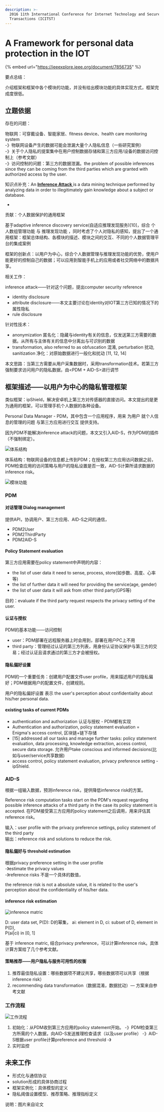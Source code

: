 ```yaml
---
description: >-
  2016 11th International Conference for Internet Technology and Secured
  Transactions (ICITST)
---
```


# A Framework for personal data protection in the IOT

{% embed url="https://ieeexplore.ieee.org/document/7856735" %}

要点总结：

介绍框架和框架中各个模块的功能，并没有给出模块功能的具体实现方式，框架完成度很低。

## 立题依据

存在的问题：

物联网：可穿戴设备、智能家居、fitness device、health care monitoring system  
 -》物联网设备产生的数据可能会泄漏大量个人隐私信息（一些研究案例）  
 -》关于个人隐私的提案集中在用户控制数据存储和第三方应用/设备的数据访问控制上（参考文献）  
 -》访问控制的问题：第三方的数据泄漏。the problem of possible inferences since they can be coming from the third parties which are granted with authorized access by the user.

知识点补充：An [**Inference Attack** ](https://en.wikipedia.org/wiki/Inference_attack)is a data mining technique performed by analyzing data in order to illegitimately gain knowledge about a subject or database.

* 
贡献：个人数据保护的通用框架

基于adaptive inference discovery service\(自适应推理发现服务\)\[10\]，综合 个人数组管理功能 与 推理发现功能 ，同时考虑了个人对隐私的感知，提出了一个通用框架：框架总体结构、各模块的描述、模块之间的交互、不同的个人数据管理平台的集成案例

框架的创新点：以用户为中心，综合个人数据管理与推理发现功能的优势，使用户能更好的控制自己的数据；可以应用到智能手机上的应用或者社交网络中的数据共享。

相关工作：

inference attack——针对这个问题，提出computer security reference

* identity disclosure
* attribute disclosure——本文主要讨论在identity对IOT第三方已知的情况下的属性隐私
* rule disclosure

针对性技术：

* anonymization 匿名化：隐藏与identity有关的信息，仅发送第三方需要的数据。从所有与主体有关的信息中分离出与可识别的数据
* transformation, also referred to as obfuscation 混淆, perturbation 扰动, sanitization 净化：对原始数据进行一般化和扰动 \[11, 12, 14\]

本文思路：当第三方需要从用户采集数据时，采用transformation技术。若第三方强制要求访问用户的隐私数据，由&lt;PDM + AID-S&gt;进行调节

## 框架描述——以用户为中心的隐私管理框架

类似框架：ipShield，解决安卓机上第三方对传感器的直接访问。本文提出的是更为通用的框架，可以管理手机个人数据的各种设备。

Personal Data Manager - PDM，其中包含一个应用程序，用来 为用户 就个人信息的管理的问题 与第三方应用进行交互 提供支持。

因为PDM不能解决inference attack的问题，本文又引入AID-S，作为PDM的插件（不强制绑定）。

![&#x4F53;&#x7CFB;&#x7ED3;&#x6784;](../.gitbook/assets/image.png)

体系结构：物联网设备的信息都上传到PDM；在授权第三方应用访问数据之前，PDM检查应用的访问策略与用户的隐私设置是否一致，AID-S计算所请求数据的inference risk。

![&#x6A21;&#x5757;&#x529F;&#x80FD;](../.gitbook/assets/image%20%2836%29.png)

### PDM

#### 对话管理 Dialog management

提供API，协调用户、第三方应用、AID-S之间的通信，

* PDM2User
* PDM2ThirdParty
* PDM2AID-S

#### Policy Statement evaluation

第三方应用需要在policy statement中声明的内容：

* the list of user data it need to sense, process, store\(如歩数、高度、心率等\)
* the list of further data it will need for providing the service\(age, gender\)
* the list of user data it will ask from other third party\(GPS等\)

目的：evaluate if the third party request respects the privacy setting of the user.

#### 认证与授权

PDM的基本功能——访问控制

* user：PDM部署在远程服务器上时会用到，部署在用户PC上不用
* third party：管理经过认证的第三方列表，用身份认证协议保护与第三方的交易；经过认证且请求通过的第三方才会被授权。

#### 隐私偏好设置

PDM的一个重要任务：创建用户配置文件user profile，用来描述用户的隐私偏好；PDM根据用户的配置文件，创建规则。

用户的隐私偏好设置 表示 the user's perception about confidentiality about his/her personal data.

#### existing tasks of current PDMs

* authentication and authorization 认证与授权 - PDM都有实现
* Authentication and authorization, policy statement evaluation = Enigma's access control, 区块链+链下存储
* \[15\] addressed all our tasks and manage further tasks: policy statement evaluation, data processing, knowledge extraction, access control, secure data storage. 允许用户take conscious and informed decisions\(比如与user/service共享数据\)
* access control, policy statement evaluation, privacy preference setting - ipShield.

### AID-S

根据一组输入数据，预测inference risk，提供降低inference risk的方案。

Reference risk computation tasks start on the PDM's request regarding possible inference attacks of a third party in the case its policy statement is accepted. 在PDM接受第三方应用的policy statement之后调用，用来评估其reference risk。

输入：user profile with the privacy preference settings, policy statement of the third party  
输出：reference risk and solutions to reduce the risk.

#### 隐私偏好与 threshold estimation

根据privacy preference setting in the user profile   
 -》estimate the privacy values  
 -》reference risks 不是一个具体的数值，

the reference risk is not a absolute value, it is related to the user's perception about the confidentiality of his/her data.

#### inference risk estimation

![inference matric](../.gitbook/assets/image%20%2823%29.png)

D: user data set, P\(D\): D的幂集， ai: element in D, ci: subset of D, element in P\(D\),  
P\(ai\|ci\) in \[0, 1\]

基于 inference matric, 结合privacy preference，可以计算inference risk。具体计算方案给了几个参考文献。

#### 策略推荐——用户隐私与服务可用性的权衡

1. 推荐最佳隐私设置：哪些数据项不建议共享，哪些数据项可以共享（根据inference risk）
2. recommending data transformation（数据混淆，数据扰动）— 方案来自参考文献

### 工作流程

![&#x5DE5;&#x4F5C;&#x6D41;&#x7A0B;](../.gitbook/assets/image%20%2841%29.png)

1. 初始化：从PDM收到第三方应用的policy statement开始。 -》PDM检查第三方所需的个人数据，向AID-S发送推理检查请求（以及user profile） -》AID-S根据user profile计算preference and threshold -》
2. 实时监控

## 未来工作

* 形式化与通信协议
* solution形成的具体协商过程
* 框架实例化：具体模型的定义
* 隐私阈值设置模型、推荐策略、推理指标定义



说明：图片来自论文



